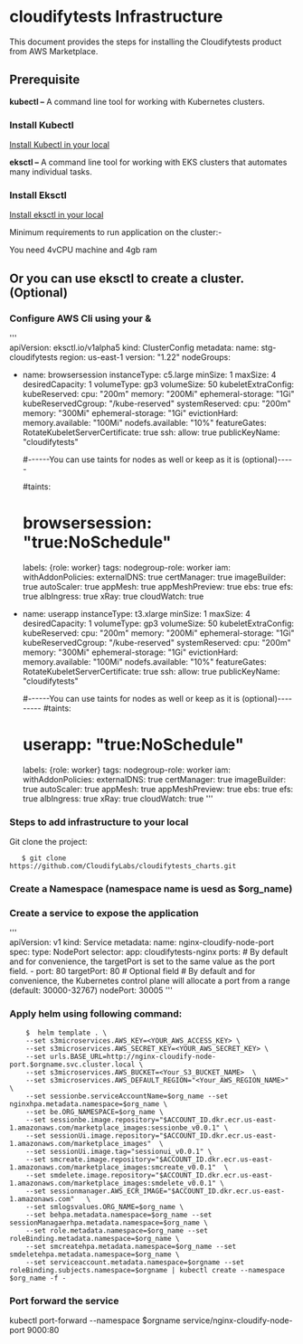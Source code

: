 # cloudifytests Infrastructure


This document provides the steps for installing the Cloudifytests product from AWS Marketplace.

## Prerequisite
**kubectl –** A command line tool for working with Kubernetes clusters.
### Install Kubectl
[Install Kubectl in your local](https://kubernetes.io/docs/tasks/tools/)

**eksctl –** A command line tool for working with EKS clusters that automates many individual tasks.
### Install Eksctl
[Install eksctl in your local](https://docs.aws.amazon.com/eks/latest/userguide/eksctl.html)

Minimum requirements to run application on the cluster:-

   You need 4vCPU machine and 4gb ram
   
## Or you can use eksctl to create a cluster. (Optional)
### Configure AWS Cli using your <Access Key> & <Secret Access Key>

'''   
apiVersion: eksctl.io/v1alpha5
kind: ClusterConfig
metadata:
  name: stg-cloudifytests
  region: us-east-1
  version: "1.22"
nodeGroups:
  - name: browsersession
    instanceType: c5.large
    minSize: 1
    maxSize: 4
    desiredCapacity: 1
    volumeType: gp3
    volumeSize: 50
    kubeletExtraConfig:
        kubeReserved:
            cpu: "200m"
            memory: "200Mi"
            ephemeral-storage: "1Gi"
        kubeReservedCgroup: "/kube-reserved"
        systemReserved:
            cpu: "200m"
            memory: "300Mi"
            ephemeral-storage: "1Gi"
        evictionHard:
            memory.available:  "100Mi"
            nodefs.available: "10%"
        featureGates:
            RotateKubeletServerCertificate: true
    ssh:
      allow: true
      publicKeyName: "cloudifytests"
    
    #------You can use taints for nodes as well or keep as it is (optional)-----

    #taints:
    #  browsersession: "true:NoSchedule"
    labels: {role: worker}
    tags:
      nodegroup-role: worker
    iam:
      withAddonPolicies:
        externalDNS: true
        certManager: true
        imageBuilder: true
        autoScaler: true
        appMesh: true
        appMeshPreview: true
        ebs: true
        efs: true
        albIngress: true
        xRay: true
        cloudWatch: true
  - name: userapp
    instanceType: t3.xlarge
    minSize: 1
    maxSize: 4
    desiredCapacity: 1
    volumeType: gp3
    volumeSize: 50
    kubeletExtraConfig:
        kubeReserved:
            cpu: "200m"
            memory: "200Mi"
            ephemeral-storage: "1Gi"
        kubeReservedCgroup: "/kube-reserved"
        systemReserved:
            cpu: "200m"
            memory: "300Mi"
            ephemeral-storage: "1Gi"
        evictionHard:
            memory.available:  "100Mi"
            nodefs.available: "10%"
        featureGates:
            RotateKubeletServerCertificate: true
    ssh:
      allow: true
      publicKeyName: "cloudifytests"

    #------You can use taints for nodes as well or keep as it is (optional)--------- 
    #taints:
    #  userapp: "true:NoSchedule"
    labels: {role: worker}
    tags:
      nodegroup-role: worker
    iam:
      withAddonPolicies:
        externalDNS: true
        certManager: true
        imageBuilder: true
        autoScaler: true
        appMesh: true
        appMeshPreview: true
        ebs: true
        efs: true
        albIngress: true
        xRay: true
        cloudWatch: true
   '''

 


### Steps to add infrastructure to your local

Git clone the project:

       $ git clone https://github.com/CloudifyLabs/cloudifytests_charts.git
       
  
### Create a Namespace (namespace name is uesd as $org_name)
   
### Create a service to expose the application

'''   
apiVersion: v1
kind: Service
metadata:
  name: nginx-cloudify-node-port
spec:
  type: NodePort
  selector:
    app: cloudifytests-nginx
  ports:
      # By default and for convenience, the targetPort is set to the same value as the port field.
    - port: 80
      targetPort: 80
      # Optional field
      # By default and for convenience, the Kubernetes control plane will allocate a port from a range (default: 30000-32767)
      nodePort: 30005
'''


### Apply helm using following command:

        $  helm template . \
        --set s3microservices.AWS_KEY=<YOUR_AWS_ACCESS_KEY> \
        --set s3microservices.AWS_SECRET_KEY=<YOUR_AWS_SECRET_KEY> \
        --set urls.BASE_URL=http://nginx-cloudify-node-port.$orgname.svc.cluster.local \
        --set s3microservices.AWS_BUCKET=<Your_S3_BUCKET_NAME>  \
        --set s3microservices.AWS_DEFAULT_REGION="<Your_AWS_REGION_NAME>" \
        --set sessionbe.serviceAccountName=$org_name --set nginxhpa.metadata.namespace=$org_name \
        --set be.ORG_NAMESPACE=$org_name \
        --set sessionbe.image.repository="$ACCOUNT_ID.dkr.ecr.us-east-1.amazonaws.com/marketplace_images:sessionbe_v0.0.1" \
        --set sessionUi.image.repository="$ACCOUNT_ID.dkr.ecr.us-east-1.amazonaws.com/marketplace_images"  \
        --set sessionUi.image.tag="sessionui_v0.0.1" \
        --set smcreate.image.repository="$ACCOUNT_ID.dkr.ecr.us-east-1.amazonaws.com/marketplace_images:smcreate_v0.0.1"  \
        --set smdelete.image.repository="$ACCOUNT_ID.dkr.ecr.us-east-1.amazonaws.com/marketplace_images:smdelete_v0.0.1" \
        --set sessionmanager.AWS_ECR_IMAGE="$ACCOUNT_ID.dkr.ecr.us-east-1.amazonaws.com"   \
        --set smlogsvalues.ORG_NAME=$org_name \
        --set behpa.metadata.namespace=$org_name --set sessionManagaerhpa.metadata.namespace=$org_name \
        --set role.metadata.namespace=$org_name --set roleBinding.metadata.namespace=$org_name \
        --set smcreatehpa.metadata.namespace=$org_name --set smdeletehpa.metadata.namespace=$org_name \
        --set serviceaccount.metadata.namespace=$orgname --set roleBinding.subjects.namespace=$orgname | kubectl create --namespace $org_name -f -
        
### Port forward the service 
   
   kubectl port-forward --namespace $orgname service/nginx-cloudify-node-port 9000:80
   
